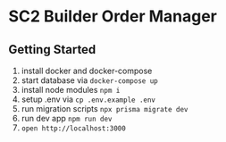# SC2 Builder Order Manager

## Getting Started

1. install docker and docker-compose
2. start database via `docker-compose up`
3. install node modules `npm i`
4. setup .env via `cp .env.example .env`
5. run migration scripts `npx prisma migrate dev`
6. run dev app `npm run dev`
7. `open http://localhost:3000`
